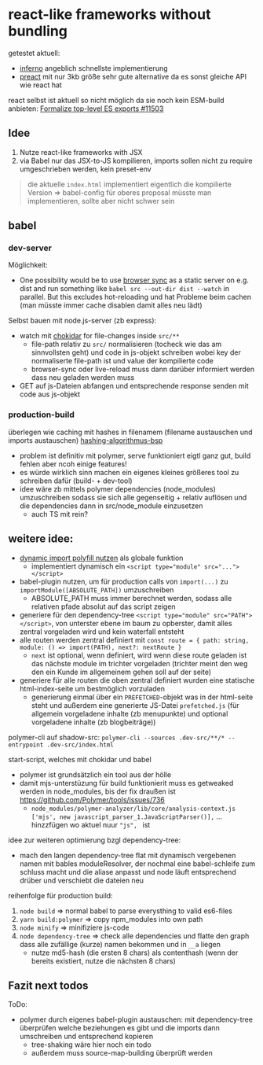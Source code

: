 # react-like frameworks without bundling

getestet aktuell:

* [inferno](https://github.com/infernojs/inferno) angeblich schnellste implementierung
* [preact](https://preactjs.com/) mit nur 3kb größe sehr gute alternative da es sonst gleiche API wie react hat

react selbst ist aktuell so nicht möglich da sie noch kein ESM-build anbieten: [Formalize top-level ES exports #11503](https://github.com/facebook/react/issues/11503)

## Idee

1. Nutze react-like frameworks with JSX
1. via Babel nur das JSX-to-JS kompilieren, imports sollen nicht zu require umgeschrieben werden, kein preset-env

> die aktuelle `index.html` implementiert eigentlich die kompilierte Version => babel-config für oberes proposal müsste man implementieren, sollte aber nicht schwer sein

## babel

### dev-server

Möglichkeit:

- One possibility would be to use [browser sync](https://browsersync.io/) as a static server on e.g. dist and run something like  `babel src --out-dir dist --watch` in parallel. But this excludes hot-reloading und hat Probleme beim cachen (man müsste immer cache disablen damit alles neu lädt)

Selbst bauen mit node.js-server (zb express):

- watch mit [chokidar](https://github.com/paulmillr/chokidar) for file-changes inside `src/**`
     - file-path relativ zu `src/` normalisieren (tocheck wie das am sinnvollsten geht) und code in js-objekt schreiben wobei key der normaliserte file-path ist und value der kompilierte code
     - browser-sync oder live-reload muss dann darüber informiert werden dass neu geladen werden muss 
- GET auf js-Dateien abfangen und entsprechende response senden mit code aus js-objekt

### production-build

überlegen wie caching mit hashes in filenamem (filename austauschen und imports austauschen) [hashing-algorithmus-bsp](https://medium.com/@chris_72272/what-is-the-fastest-node-js-hashing-algorithm-c15c1a0e164e)

* problem ist definitiv mit polymer, serve funktioniert eigtl ganz gut, build fehlen aber ncoh einige features!
* es würde wirklich sinn machen ein eigenes kleines größeres tool zu schreiben dafür (build- + dev-tool)
* idee wäre zb mittels polymer dependencies (node_modules) umzuschreiben sodass sie sich alle gegenseitig + relativ auflösen und die dependencies dann in src/node_module einzusetzen
    * auch TS mit rein?
    
    
## weitere idee:

- [dynamic import polyfill nutzen](https://github.com/uupaa/dynamic-import-polyfill) als globale funktion
    - implementiert dynamisch ein `<script type="module" src="..."></script>`
- babel-plugin nutzen, um für production calls von `import(...)` zu `importModule([ABSOLUTE_PATH])` umzuschreiben
    - ABSOLUTE_PATH muss immer berechnet werden, sodass alle relativen pfade absolut auf das script zeigen
- generiere für den dependency-tree `<script type="module" src="PATH"></script>`, von unterster ebene im baum zu opberster, damit alles zentral vorgeladen wird und kein waterfall entsteht
- alle routen werden zentral definiert mit `const route = { path: string, module: () => import(PATH), next?: nextRoute }`
    - `next` ist optional, wenn definiert, wird wenn diese route geladen ist das nächste module im trichter vorgeladen (trichter meint den weg den ein Kunde im allgemeinem gehen soll auf der seite)
- generiere für alle routen die oben zentral definiert wurden eine statische html-index-seite um bestmöglich vorzuladen
    - generierung einmal über ein `PREFETCHED`-objekt was in der html-seite steht und außerdem eine generierte JS-Datei `prefetched.js` (für allgemein vorgeladene inhalte (zb menupunkte) und optional vorgeladene inhalte (zb blogbeiträge))

polymer-cli auf shadow-src: `polymer-cli --sources .dev-src/**/* --entrypoint .dev-src/index.html`

start-script, welches mit chokidar und babel

- polymer ist grundsätzlich ein tool aus der hölle
- damit mjs-unterstüzung für build funktionierit muss es getweaked werden in node_modules, bis der fix draußen ist https://github.com/Polymer/tools/issues/736
    - `node_modules/polymer-analyzer/lib/core/analysis-context.js` `['mjs', new javascript_parser_1.JavaScriptParser()],` ... hinzzfügen wo aktuel nuur `"js", ` ist
    
    
    
idee zur weiteren optimierung bzgl dependency-tree:
- mach den langen dependency-tree flat mit dynamisch vergebenen namen mit bables moduleResolver, der nochmal eine babel-schleife zum schluss macht und die aliase anpasst und node läuft entsprechend drüber und verschiebt die dateien neu


reihenfolge für production build:

1. `node build` => normal babel to parse everysthing to valid es6-files
1. `yarn build:polymer` => copy npm_modules into own path
1. `node minify` => minifiziere js-code
1. `node dependency-tree` => check alle dependencies und flatte den graph dass alle zufällige (kurze) namen bekommen und in `__a` liegen
    - nutze md5-hash (die ersten 8 chars) als contenthash (wenn der bereits existiert, nutze die nächsten 8 chars)
    
    
## Fazit next todos
    
ToDo:
- polymer durch eigenes babel-plugin austauschen: mit dependency-tree überprüfen welche beziehungen es gibt und die imports dann umschreiben und entsprechend kopieren
    - tree-shaking wäre hier noch ein todo
    - außerdem muss source-map-building überprüft werden